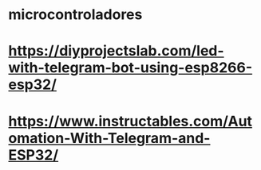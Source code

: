 # microcontroladores

# https://diyprojectslab.com/led-with-telegram-bot-using-esp8266-esp32/
# https://www.instructables.com/Automation-With-Telegram-and-ESP32/

